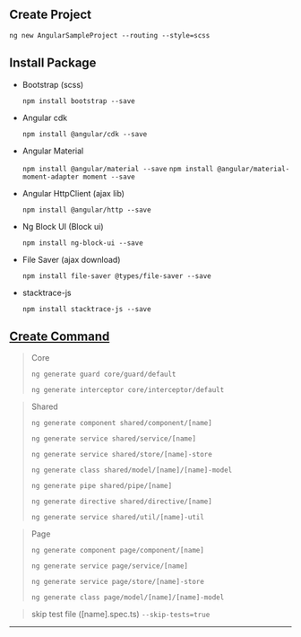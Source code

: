 ## Create Project

`ng new AngularSampleProject --routing --style=scss`

## Install Package

* Bootstrap (scss)

    `npm install bootstrap --save `

* Angular cdk

    `npm install @angular/cdk --save`

* Angular Material

    `npm install @angular/material --save`
    `npm install @angular/material-moment-adapter moment --save`

* Angular HttpClient (ajax lib)

    `npm install @angular/http --save `

* Ng Block UI (Block ui)

    `npm install ng-block-ui --save `

* File Saver (ajax download)

    `npm install file-saver @types/file-saver --save `

* stacktrace-js

    `npm install stacktrace-js --save`

## [Create Command](https://angular.io/cli/generate#guard-command)

> Core 
> 
> `ng generate guard core/guard/default`
> 
> `ng generate interceptor core/interceptor/default`
> 

> Shared 
> 
> `ng generate component shared/component/[name]`
> 
> `ng generate service shared/service/[name]`
> 
> `ng generate service shared/store/[name]-store`
> 
> `ng generate class shared/model/[name]/[name]-model`
> 
> `ng generate pipe shared/pipe/[name]`
> 
> `ng generate directive shared/directive/[name]`
> 
> `ng generate service shared/util/[name]-util`

> Page 
> 
> `ng generate component page/component/[name]`
> 
> `ng generate service page/service/[name]`
> 
> `ng generate service page/store/[name]-store`
> 
> `ng generate class page/model/[name]/[name]-model`

> skip test file (\[name\].spec.ts) `--skip-tests=true`

--------------------------------------------------

